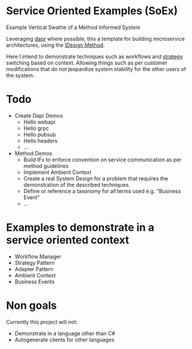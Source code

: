 # Service Oriented Examples (SoEx)
Example Vertical Swathe of a Method Informed System

Leveraging [dapr](https://dapr.io/) where possible, this a template for building microservice architectures, using the [IDesign Method](http://www.idesign.net/).

Here I intend to demonstrate techniques such as workflows and [strategy](https://en.wikipedia.org/wiki/Strategy_pattern) switching based on context. Allowing things such as per customer modifications that do not jeopardize system stability for the other users of the system.

# Todo
* Create Dapr Demos
    * Hello webapi
    * Hello grpc
    * Hello pubsub
    * Hello headers
    * ...
* Method Demos
    * Build IFx to enforce convention on service communication as per method guidelines
    * Implement Ambient Context
    * Create a real System Design for a problem that requires the demonstration of the described techniques.
    * Define or reference a taxonomy for all terms used e.g. "Business Event"
    * ...

# Examples to demonstrate in a service oriented context
* Workflow Manager
* Strategy Pattern 
* Adapter Pattern
* Ambient Context
* Business Events

# Non goals
Currently this project will not:
* Demonstrate in a language other than C#
* Autogenerate clients for other languages
